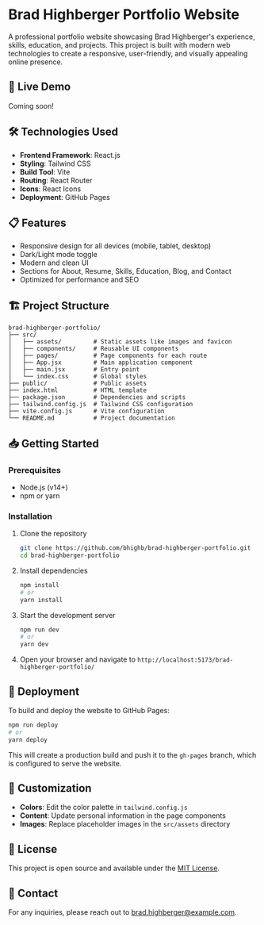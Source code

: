 # Brad Highberger Portfolio Website

A professional portfolio website showcasing Brad Highberger's experience, skills, education, and projects. This project is built with modern web technologies to create a responsive, user-friendly, and visually appealing online presence.

## 🚀 Live Demo

Coming soon!

## 🛠️ Technologies Used

- **Frontend Framework**: React.js
- **Styling**: Tailwind CSS
- **Build Tool**: Vite
- **Routing**: React Router
- **Icons**: React Icons
- **Deployment**: GitHub Pages

## 📋 Features

- Responsive design for all devices (mobile, tablet, desktop)
- Dark/Light mode toggle
- Modern and clean UI
- Sections for About, Resume, Skills, Education, Blog, and Contact
- Optimized for performance and SEO

## 🏗️ Project Structure

```
brad-highberger-portfolio/
├── src/
│   ├── assets/         # Static assets like images and favicon
│   ├── components/     # Reusable UI components
│   ├── pages/          # Page components for each route
│   ├── App.jsx         # Main application component
│   ├── main.jsx        # Entry point
│   └── index.css       # Global styles
├── public/             # Public assets
├── index.html          # HTML template
├── package.json        # Dependencies and scripts
├── tailwind.config.js  # Tailwind CSS configuration
├── vite.config.js      # Vite configuration
└── README.md           # Project documentation
```

## 📥 Getting Started

### Prerequisites

- Node.js (v14+)
- npm or yarn

### Installation

1. Clone the repository
   ```bash
   git clone https://github.com/bhighb/brad-highberger-portfolio.git
   cd brad-highberger-portfolio
   ```

2. Install dependencies
   ```bash
   npm install
   # or
   yarn install
   ```

3. Start the development server
   ```bash
   npm run dev
   # or
   yarn dev
   ```

4. Open your browser and navigate to `http://localhost:5173/brad-highberger-portfolio/`

## 🚢 Deployment

To build and deploy the website to GitHub Pages:

```bash
npm run deploy
# or
yarn deploy
```

This will create a production build and push it to the `gh-pages` branch, which is configured to serve the website.

## 🎨 Customization

- **Colors**: Edit the color palette in `tailwind.config.js`
- **Content**: Update personal information in the page components
- **Images**: Replace placeholder images in the `src/assets` directory

## 📝 License

This project is open source and available under the [MIT License](LICENSE).

## 📧 Contact

For any inquiries, please reach out to [brad.highberger@example.com](mailto:brad.highberger@example.com).
